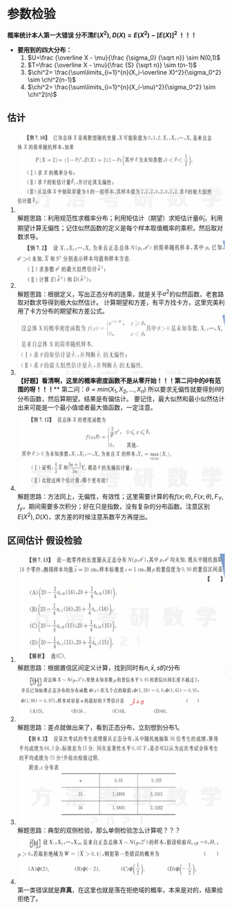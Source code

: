 # 参数检验

**概率统计本人第一大错误 分不清$E(X^2), D(X)=E(X^2)-[E(X)]^2$ ！！！**

* **要用到的四大分布：**
  1. $U=\frac {\overline X - \mu}{\frac {\sigma_0} {\sqrt n}} \sim N(0,1)$ 
  2. $T=\frac {\overline X - \mu}{\frac {S} {\sqrt n}} \sim t(n-1)$ 
  3. $\chi^2= \frac{\sum\limits_{i=1}^{n}(X_i-\overline X)^2}{\sigma_0^2} \sim \chi^2(n-1)$ 
  4. $\chi^2= \frac{\sum\limits_{i=1}^{n}(X_i-\mu)^2}{\sigma_0^2} \sim \chi^2(n)$ 

 

## 估计

1. ![](PB6-参数检验.assets/image-20201201193948731.png)
   解题思路：利用规范性求概率分布；利用矩估计（期望）求矩估计量$\hat \theta_1$，利用期望计算无偏性；记住似然函数的定义是每个样本取值概率的乘积，然后取对数求导。
2. ![image-20201201195459615](PB6-参数检验.assets/image-20201201195459615.png)
   解题思路：根据定义，写出正态分布的连乘，就是关于$\sigma^2$的似然函数，老套路取对数求导得到极大似然估计。
   计算期望和方差，有平方找卡方，这里完美利用了卡方分布的期望和方差公式。
3. ![image-20201201202518536](PB6-参数检验.assets/image-20201201202518536.png)
   **【好题】看清啊，这里的概率密度函数不是从零开始！！！第二问中的$\theta$有范围的呀！！！****
   第二问：$\theta = min(X_1,X_2,\dots,X_n)$ 所以要求无偏性就要得到$\theta$的分布函数，然后算期望。结果是有偏估计。
   要记住，最大似然和最小似然估计出来可能是一个最小值或者最大值函数，一定注意。
4. ![image-20201201212129274](PB6-参数检验.assets/image-20201201212129274.png)
   解题思路：方法同上，无偏性，有效性；这里需要计算的有$f(x;\theta),F(x;\theta),F_Y,f_y$，期间需要多次积分；好在只是指数，没有复杂的分布函数。注意区别$E(X^2),D(X)$，求方差的时候注意系数平方再提出。



## 区间估计 假设检验

1. ![image-20201201215509310](PB7-参数检验.assets/image-20201201215509310.png)
   解题思路：根据置信区间定义计算，找到同时有$n,\bar x,s$的$t$分布
2. ![image-20201201215522215](PB7-参数检验.assets/image-20201201215522215.png)
   解题思路：差点就做出来了，看到正态分布，立刻想到分布1。
3. ![image-20201201215536052](PB7-参数检验.assets/image-20201201215536052.png)
   解题思路：典型的双侧检验，那么单侧检验怎么计算呢？？？
4. ![image-20201201215550561](PB7-参数检验.assets/image-20201201215550561.png)
   第一类错误就是**弃真**，在这里也就是落在拒绝域的概率，本来是对的，结果给拒绝了。

